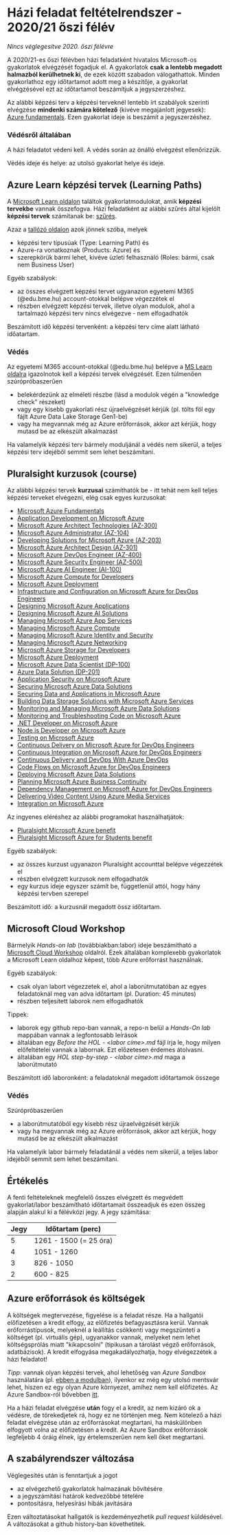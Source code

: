 # Házi feladat feltételrendszer - 2020/21 őszi félév

*Nincs véglegesítve 2020. őszi félévre*

A 2020/21-es őszi félévben házi feladatként hivatalos Microsoft-os gyakorlatok elvégzését fogadjuk el. A gyakorlatok **csak a lentebb megadott halmazból kerülhetnek ki**, de ezek között szabadon válogathattok. Minden gyakorlathoz egy időtartamot adott meg a készítője, a gyakorlat elvégzésével ezt az időtartamot beszámítjuk a jegyszerzéshez. 

Az alábbi képzési terv a képzési terveknél lentebb írt szabályok szerinti elvégzése **mindenki számára kötelező**  (kivéve megajánlott jegyesek): [Azure fundamentals](https://docs.microsoft.com/en-us/learn/paths/azure-fundamentals/). Ezen gyakorlat ideje is beszámít a jegyszerzéshez.

### Védésről általában

A házi feladatot védeni kell. A védés során az önálló elvégzést ellenőrizzük.

Védés ideje és helye: az utolsó gyakorlat helye és ideje.

## Azure Learn képzési tervek (Learning Paths)

A [Microsoft Learn oldalon](https://docs.microsoft.com/hu-hu/learn/) találtok gyakorlatmodulokat, amik **képzési tervekbe** vannak összefogva. Házi feladatként az alábbi szűrés által kijelölt **képzési tervek** számítanak be: [szűrés](https://docs.microsoft.com/en-us/learn/browse/?products=azure&resource_type=learning%20path&roles=business-analyst%2Cdata-scientist%2Cai-engineer%2Cdeveloper%2Cdevops-engineer%2Csolution-architect%2Cadministrator%2Cdata-engineer).

Azaz a [tallózó oldalon](https://docs.microsoft.com/en-us/learn/browse/) azok jönnek szóba, melyek
- képzési terv típusúak (Type: Learning Path) és
- Azure-ra vonatkoznak (Products: Azure) és
- szerepkörük bármi lehet, kivéve üzleti felhasználó (Roles: bármi, csak nem Business User)

Egyéb szabályok:

- az összes elvégzett képzési tervet ugyanazon egyetemi M365 (@edu.bme.hu) account-otokkal belépve végezzétek el
- részben elvégzett képzési tervek, illetve olyan modulok, ahol a tartalmazó képzési terv nincs elvégezve - nem elfogadhatók

Beszámított idő képzési tervenként: a képzési terv címe alatt látható időatartam.

### Védés

Az egyetemi M365 account-otokkal (@edu.bme.hu) belépve a [MS Learn oldalra](https://docs.microsoft.com/hu-hu/learn/) igazolnotok kell a képzési tervek elvégzését.
Ezen túlmenően szúrópróbaszerűen 
  - belekérdezünk az elméleti részbe (lásd a modulok végén a "knowledge check" részeket) 
  - vagy egy kisebb gyakorlati rész újraelvégzését kérjük (pl. tölts föl egy fájlt Azure Data Lake Storage Gen1-be)
  - vagy ha megvannak még az Azure erőforrások, akkor azt kérjük, hogy mutasd be az elkészült alkalmazást

Ha valamelyik képzési terv bármely moduljánál a védés nem sikerül, a teljes képzési terv idejéből semmit sem lehet beszámítani.

## Pluralsight kurzusok (course)

Az alábbi képzési tervek **kurzusai** számíthatók be - itt tehát nem kell teljes képzési terveket elvégezni, elég csak egyes kurzusokat:

- [Microsoft Azure Fundamentals](https://www.pluralsight.com/paths/microsoft-azure-fundamentals-az-900)
- [Application Development on Microsoft Azure](https://www.pluralsight.com/paths/application-development-on-microsoft-azure)
- [Microsoft Azure Architect Technologies (AZ-300)](https://www.pluralsight.com/paths/microsoft-azure-architect-technologies-az-300)
- [Microsoft Azure Administrator (AZ-104)](https://www.pluralsight.com/paths/microsoft-azure-administrator-az-104)
- [Developing Solutions for Microsoft Azure (AZ-203)](https://www.pluralsight.com/paths/developing-solutions-for-microsoft-azure-az-203)
- [Microsoft Azure Architect Design (AZ-301)](https://www.pluralsight.com/paths/microsoft-azure-architect-design-az-301)
- [Microsoft Azure DevOps Engineer (AZ-400)](https://www.pluralsight.com/paths/microsoft-azure-devops-engineer-az-400)
- [Microsoft Azure Security Engineer (AZ-500)](https://www.pluralsight.com/paths/microsoft-azure-security-engineer-az-500)
- [Microsoft Azure AI Engineer (AI-100)](https://www.pluralsight.com/paths/microsoft-azure-ai-engineer-ai-100)
- [Microsoft Azure Compute for Developers](https://www.pluralsight.com/paths/microsoft-azure-compute-for-developers)
- [Microsoft Azure Deployment](https://www.pluralsight.com/paths/microsoft-azure-deployment)
- [Infrastructure and Configuration on Microsoft Azure for DevOps Engineers](https://www.pluralsight.com/paths/infrastructure-and-configuration-on-microsoft-azure-for-devops-engineers)
- [Designing Microsoft Azure Applications]()
- [Designing Microsoft Azure AI Solutions](https://www.pluralsight.com/paths/designing-microsoft-azure-ai-solutions)
- [Managing Microsoft Azure App Services](https://www.pluralsight.com/paths/managing-microsoft-azure-app-services)
- [Managing Microsoft Azure Compute](https://www.pluralsight.com/paths/managing-microsoft-azure-compute)
- [Managing Microsoft Azure Identity and Security](https://www.pluralsight.com/paths/managing-microsoft-azure-identity-and-security)
- [Managing Microsoft Azure Networking](https://www.pluralsight.com/paths/managing-microsoft-azure-networking)
- [Microsoft Azure Storage for Developers](https://www.pluralsight.com/paths/microsoft-azure-storage-for-developers)
- [Microsoft Azure Deployment](https://www.pluralsight.com/paths/microsoft-azure-deployment)
- [Microsoft Azure Data Scientist (DP-100)](https://www.pluralsight.com/paths/microsoft-azure-data-scientist-dp-100)
- [Azure Data Solution (DP-201)](https://www.pluralsight.com/paths/azure-data-solution-dp-201)
- [Application Security on Microsoft Azure](https://www.pluralsight.com/paths/application-security-on-microsoft-azure)
- [Securing Microsoft Azure Data Solutions](https://www.pluralsight.com/paths/securing-microsoft-azure-data-solutions)
- [Securing Data and Applications in Microsoft Azure](https://www.pluralsight.com/paths/securing-data-and-applications-in-microsoft-azure)
- [Building Data Storage Solutions with Microsoft Azure Services](https://www.pluralsight.com/paths/building-data-storage-solutions-with-microsoft-azure-services)
- [Monitoring and Managing Microsoft Azure Data Solutions](https://www.pluralsight.com/paths/monitoring-and-managing-microsoft-azure-data-solutions)
- [Monitoring and Troubleshooting Code on Microsoft Azure](https://www.pluralsight.com/paths/monitoring-and-troubleshooting-code-on-microsoft-azure)
- [.NET Developer on Microsoft Azure](https://www.pluralsight.com/paths/net-developer-on-microsoft-azure)
- [Node.js Developer on Microsoft Azure](https://www.pluralsight.com/paths/nodejs-developer-on-microsoft-azure)
- [Testing on Microsoft Azure](https://www.pluralsight.com/paths/testing-on-microsoft-azure)
- [Continuous Delivery on Microsoft Azure for DevOps Engineers](https://www.pluralsight.com/paths/continuous-delivery-on-microsoft-azure-for-devops-engineers)
- [Continuous Integration on Microsoft Azure for DevOps Engineers](https://www.pluralsight.com/paths/continuous-integration-on-microsoft-azure-for-devops-engineers)
- [Continuous Delivery and DevOps With Azure DevOps](https://www.pluralsight.com/paths/continuous-delivery-and-devops-with-azure-devops)
- [Code Flows on Microsoft Azure for DevOps Engineers](https://www.pluralsight.com/paths/code-flows-on-microsoft-azure-for-devops-engineers)
- [Deploying Microsoft Azure Data Solutions](https://www.pluralsight.com/paths/deploying-microsoft-azure-data-solutions)
- [Planning Microsoft Azure Business Continuity](https://www.pluralsight.com/paths/planning-microsoft-azure-business-continuity)
- [Dependency Management on Microsoft Azure for DevOps Engineers](https://www.pluralsight.com/paths/dependency-management-on-microsoft-azure-for-devops-engineers)
- [Delivering Video Content Using Azure Media Services](https://www.pluralsight.com/paths/delivering-video-content-using-azure-media-services)
- [Integration on Microsoft Azure](https://www.pluralsight.com/paths/integration-on-microsoft-azure)


Az ingyenes eléréshez az alábbi programokat használhatjátok:

- [Pluralsight Microsoft Azure benefit](https://help.pluralsight.com/help/microsoft-azure-courses)
- [Pluralsight Microsoft Azure for Students benefit](https://help.pluralsight.com/help/microsoft-azure-for-students)

Egyéb szabályok:

- az összes kurzust ugyanazon Pluralsight accounttal belépve végezzétek el
- részben elvégzett kurzusok nem elfogadhatók
- egy kurzus ideje egyszer számít be, függetlenül attól, hogy hány képzési tervben szerepel

Beszámított idő: a kurzusnál megadott össz időtartam.

## Microsoft Cloud Workshop

Bármelyik *Hands-on lab* (továbbiakban:labor) ideje beszámítható a [Microsoft Cloud Workshop](https://microsoftcloudworkshop.com/) oldalról. Ezek általában komplexebb gyakorlatok a Microsoft Learn oldalhoz képest, több Azure erőforrást használnak. 

Egyéb szabályok:
- csak olyan labort végezzetek el, ahol a laborútmutatóban az egyes feladatoknál meg van adva időtartam (pl. Duration: 45 minutes)
- részben teljesített laborok nem elfogadhatók

Tippek:
- laborok egy github repo-ban vannak, a repo-n belül a *Hands-On lab* mappában vannak a legfontosabb leírások
- általában egy *Before the HOL - <labor címe>.md* fájl írja le, hogy milyen előfeltételei vannak a labornak. Ezt előzetesen érdemes átolvasni.
- általában egy *HOL step-by-step - <labor címe>.md* maga a laborútmutató

Beszámított idő laboronként: a feladatoknál megadott időtartamok összege

### Védés
Szúrópróbaszerűen 
  - a laborútmutatóból egy kisebb rész újraelvégzését kérjük
  - vagy ha megvannak még az Azure erőforrások, akkor azt kérjük, hogy mutasd be az elkészült alkalmazást

Ha valamelyik labor bármely feladatánál a védés nem sikerül, a teljes labor idejéből semmit sem lehet beszámítani.

## Értékelés

A fenti feltételeknek megfelelő összes elvégzett és megvédett gyakorlat/labor beszámítható időtartamait összeadjuk és ezen összeg alapján alakul ki a félévközi jegy. A jegy számítása:

| Jegy          | Időtartam (perc)      |
| ------------- | ----------------------|
| 5             | 1261 - 1500 (= 25 óra)|
| 4             | 1051 - 1260           |
| 3             | 826 - 1050            |
| 2             | 600 - 825             |

## Azure erőforrások és költségek

A költségek megtervezése, figyelése is a feladat része. Ha a hallgatói előfizetésen a kredit elfogy, az előfizetés befagyasztásra kerül. Vannak erőforrástípusok, melyeknél a leállítás csökkenti vagy megszünteti a költséget (pl. virtuális gép), ugyanakkor vannak, melyeket nem lehet költségsprólás miatt "kikapcsolni" (tipikusan a tárolást végző erőforrások, adatbázisok). A kredit elfogyása megakadályozhatja, hogy elvégezzétek a házi feladatot!

*Tipp*: vannak olyan képzési tervek, ahol lehetőség van *Azure Sandbox* használatára (pl. [ebben a modulban](https://docs.microsoft.com/en-us/learn/modules/create-cosmos-db-for-scale/2-create-an-account)), ilyenkor ez még egy utolsó mentsvár lehet, hiszen ez egy olyan Azure környezet, amihez nem kell előfizetés. Az Azure Sandbox-ról bővebben [itt](https://docs.microsoft.com/en-us/learn/support/?pivots=sandbox).

Ha a házi feladat elvégzése **után** fogy el a kredit, az nem kizáró ok a védésre, de törekedjetek rá, hogy ez ne történjen meg. Nem kötelező a házi feladat elvégzése után az erőforrásokat megtartani, ha máskülönben elfogyott volna az előfizetésen a kredit. Az Azure Sandbox erőforrások legfeljebb 4 óráig élnek, így értelemszerűen nem kell őket megtartani.

## A szabályrendszer változása

Véglegesítés után is fenntartjuk a jogot
- az elvégezhető gyakorlatok halmazának bővítésére
- a jegyszámítási határok kedvezőbbé tételére
- pontosításra, helyesírási hibák javítására

Ezen változtatásokat hallgatók is kezdeményezhetik *pull request* küldésével.
A változásokat a github history-ban követhetitek.
